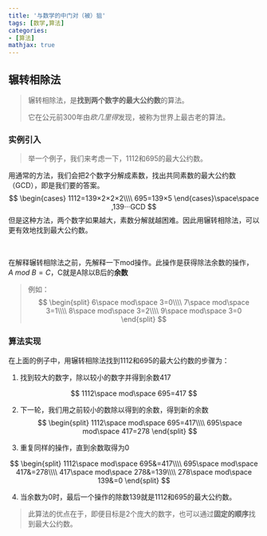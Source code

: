 ```yaml
---
title: '与数学的中门对（被）狙'
tags: [数学,算法]
categories: 
- [算法]
mathjax: true
---
```




## 辗转相除法

> 辗转相除法，是**找到两个数字的最大公约数**的算法。
>
> 它在公元前300年由*欧几里得*发现，被称为世界上最古老的算法。

### 实例引入

> 举一个例子，我们来考虑一下，1112和695的最大公约数。

用通常的方法，我们会把2个数字分解成素数，找出共同素数的最大公约数（GCD），即是我们要的答案。
$$
\begin{cases}
1112=139×2×2×2\\\\
695=139×5
\end{cases}\space\space ,139···GCD
$$
但是这种方法，两个数字如果越大，素数分解就越困难。因此用辗转相除法，可以更有效地找到最大公约数。

<br/>

在解释辗转相除法之前，先解释一下mod操作。此操作是获得除法余数的操作，$A~mod~B=C$，C就是A除以B后的**余数**

> 例如：
> $$
> \begin{split}
> 6\space mod\space 3=0\\\\
> 7\space mod\space 3=1\\\\
> 8\space mod\space 3=2\\\\
> 9\space mod\space 3=0
> \end{split}
> $$

### 算法实现

在上面的例子中，用辗转相除法找到1112和695的最大公约数的步骤为：

1. 找到较大的数字，除以较小的数字并得到余数417

$$
1112\space mod\space 695=417
$$

2. 下一轮，我们用之前较小的数除以得到的余数，得到新的余数
$$
\begin{split}
1112\space mod\space 695=417\\\\
695\space mod\space 417=278
\end{split}
$$


3. 重复同样的操作，直到余数取得为0

$$
\begin{split}
1112\space mod\space 695&=417\\\\
695\space mod\space 417&=278\\\\
417\space mod\space 278&=139\\\\
278\space mod\space 139&=0
\end{split}
$$

4. 当余数为0时，最后一个操作的除数139就是1112和695的最大公约数。



> 此算法的优点在于，即便目标是2个庞大的数字，也可以通过**固定的顺序**找到最大公约数。